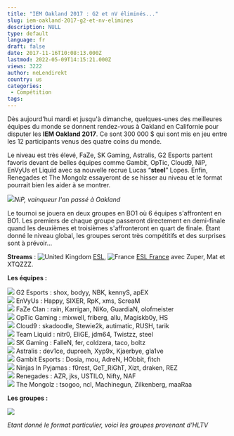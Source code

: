 ```yaml
---
title: "IEM Oakland 2017 : G2 et nV éliminés..."
slug: iem-oakland-2017-g2-et-nv-elimines
description: NULL
type: default
language: fr
draft: false
date: 2017-11-16T10:08:13.000Z
lastmod: 2022-05-09T14:15:21.000Z
views: 3222
author: neLendirekt
country: us
categories:
 - Compétition
tags:
---
```

Dès aujourd'hui mardi et jusqu'à dimanche, quelques-unes des meilleures équipes du monde se donnent rendez-vous à Oakland en Californie pour disputer les **IEM Oakland 2017**. Ce sont 300 000 $ qui sont mis en jeu entre les 12 participants venus des quatre coins du monde.

Le niveau est très élevé, FaZe, SK Gaming, Astralis, G2 Esports partent favoris devant de belles équipes comme Gambit, OpTic, Cloud9, NiP, EnVyUs et Liquid avec sa nouvelle recrue Lucas “**steel**” Lopes. Enfin, Renegades et The Mongolz essayeront de se hisser au niveau et le format pourrait bien les aider à se montrer.

![](https://flickshot-ue.s3.eu-west-2.amazonaws.com/flickshot/article/5a0b0fce2a3e5/images/3lLl3Ee6BJkJtfdlW3ikSNZQwLcqV0T6C3grn15R.jpeg)_NiP, vainqueur l'an passé à Oakland_

Le tournoi se jouera en deux groupes en BO1 où 6 équipes s'affrontent en BO1\. Les premiers de chaque groupe passeront directement en demi-finale quand les deuxièmes et troisièmes s'affronteront en quart de finale. Étant donné le niveau global, les groupes seront très compétitifs et des surprises sont à prévoir...

**Streams** : ![United Kingdom](/images/countries/gb.svg)⁠ [ESL](https://go.twitch.tv/esl%5Fcsgo), ![France](/images/countries/fr.svg)⁠ [ESL France](https://go.twitch.tv/esl%5Fcsgo%5Ffr) avec Zuper, Mat et XTQZZZ.

**Les équipes :**

![](/images/countries/fr.svg) G2 Esports : shox, bodyy, NBK, kennyS, apEX⁠  
![](/images/countries/fr.svg) EnVyUs : Happy, SIXER, RpK, xms, ScreaM⁠  
![](/images/countries/eu.svg) FaZe Clan : rain, Karrigan, NiKo, GuardiaN, olofmeister⁠  
![](/images/countries/eu.svg) OpTic Gaming : mixwell, friberg, allu, Magiskb0y, HS⁠  
![](/images/countries/us.svg) Cloud9 : skadoodle, Stewie2k, autimatic, RUSH, tarik⁠  
![](/images/countries/us.svg) Team Liquid : nitr0, EliGE, jdm64, Twistzz, steel⁠ ⁠  
![](/images/countries/br.svg) SK Gaming : FalleN, fer, coldzera, taco, boltz⁠  
![](/images/countries/dk.svg) Astralis : dev1ce, dupreeh, Xyp9x, Kjaerbye, gla1ve⁠  
![](/images/countries/kz.svg) Gambit Esports : Dosia, mou, AdreN, HObbit, fitch⁠  
![](/images/countries/se.svg) Ninjas In Pyjamas : f0rest, GeT\_RiGhT, Xizt, draken, REZ  
![](/images/countries/au.svg) Renegades : AZR, jks, USTILO, Nifty, NAF⁠  
![](/images/countries/mn.svg) The Mongolz : tsogoo, ncl, Machinegun, Zilkenberg, maaRaa⁠ 

**Les groupes :**

![](https://flickshot-ue.s3.eu-west-2.amazonaws.com/flickshot/article/5a0b0fce2a3e5/images/argicB8bnO6MUndsFGNKnjQmCvPPS1LxV2ck8W3K.png)

_Etant donné le format particulier, voici les groupes provenant d'HLTV_
